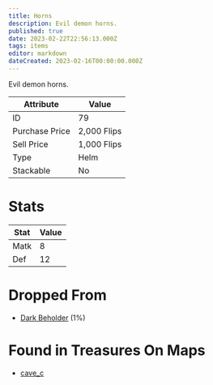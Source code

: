 ```yaml
---
title: Horns
description: Evil demon horns.
published: true
date: 2023-02-22T22:56:13.000Z
tags: items
editor: markdown
dateCreated: 2023-02-16T00:00:00.000Z
---
```


Evil demon horns.

|Attribute|Value|
|-|-|
|ID|79|
|Purchase Price|2,000 Flips|
|Sell Price|1,000 Flips|
|Type|Helm|
|Stackable|No|

# Stats
|Stat|Value|
|-|-|
|Matk|8|
|Def|12|

# Dropped From
 * [Dark Beholder](/monsters/dark-beholder.md) (1%)

# Found in Treasures On Maps
 * [cave_c](/maps/cave_c)